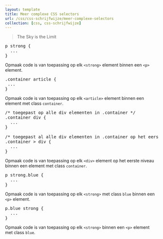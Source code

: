 ```yaml
---
layout: template
title: Meer complexe CSS selectors
url: /css/css-schrijfwijze/meer-complexe-selectors
collection: [css, css-schrijfwijze]
---
```

					
<blockquote><p>The Sky is the Limit</p></blockquote>



<pre data-enlighter-language="css">p strong {
  ...
}</pre>



<p>Opmaak code is van toepassing op elk <code>&lt;strong&gt;</code> element binnen een <code>&lt;p&gt;</code> element.</p>



<pre data-enlighter-language="css">.container article {
 ...
}</pre>



<p>Opmaak code is van toepassing op elk <code>&lt;article&gt;</code> element binnen een  element met class <code>container</code>.</p>



<pre data-enlighter-language="css">/* toegepast op alle div elementen in .container */
.container div {
  ...
}

/* toegepast al alle div elementen in .container op het eerste niveau */
.container &gt; div {
  ...
}</pre>



<p>Opmaak code is van toepassing op elk <code>&lt;div&gt;</code> element op het eerste niveau binnen een  element met class <code>container</code>.</p>



<pre data-enlighter-language="css">p strong.blue {
  ...
}</pre>



<p>Opmaak code is van toepassing op elk <code>&lt;strong&gt;</code> met class <code>blue</code> binnen een <code>&lt;p&gt;</code> element.</p>



<pre data-enlighter-language="css">
p.blue strong {
  ...
}</pre>



<p>Opmaak code is van toepassing op elk <code>&lt;strong&gt;</code> binnen een <code>&lt;p&gt;</code> element met class <code>blue</code>.</p>
